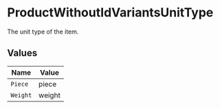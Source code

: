 # ProductWithoutIdVariantsUnitType

The unit type of the item.


## Values

| Name     | Value    |
| -------- | -------- |
| `Piece`  | piece    |
| `Weight` | weight   |